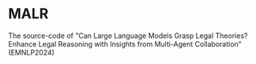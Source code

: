 # MALR
The source-code of "Can Large Language Models Grasp Legal Theories? Enhance Legal Reasoning with Insights from Multi-Agent Collaboration" (EMNLP2024)

